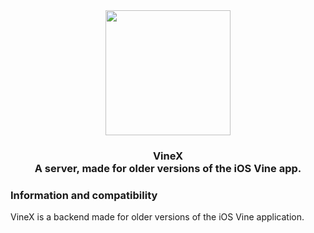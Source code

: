 <div align="center">
   <img src="https://blog.bag-xml.com/amber/static/resources/vine-x-tweak.png" height="200" width="200">
   <h3> VineX 
      <br>A server, made for older versions of the iOS Vine app.
   </h3>
</div>

### Information and compatibility
VineX is a backend made for older versions of the iOS Vine application.
